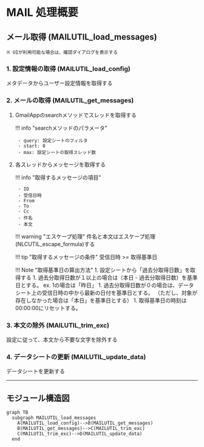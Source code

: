 # MAIL 処理概要

## メール取得 (MAILUTIL_load_messages)

	※ UIが利用可能な場合は、確認ダイアログを表示する

### 1. 設定情報の取得 (MAILUTIL_load_config)

メタデータからユーザー設定情報を取得する

### 2. メールの取得 (MAILUTIL_get_messages)

1. GmailAppのsearchメソッドでスレッドを取得する

	!!! info "searchメソッドのパラメータ"

		- query: 設定シートのフィルタ
	    - start: 0
		- max: 設定シートの取得スレッド数

1. 各スレッドからメッセージを取得する

	!!! info "取得するメッセージの項目"

		- ID
		- 受信日時
		- From
		- To
		- Cc
		- 件名
		- 本文

	!!! warning "エスケープ処理"
		件名と本文はエスケープ処理(NLCUTIL_escape_formula)する

	!!! tip "取得するメッセージの条件"
		受信日時 >= 取得基準日

	!!! Note "取得基準日の算出方法"
    	1. 設定シートから「過去分取得日数」を取得する
    	1. 過去分取得日数が１以上の場合は（本日 - 過去分取得日数）を基準日とする。
	        ex. 1の場合は「昨日」
	    1. 過去分取得日数が０の場合は、データシート上の受信日時の中から最新の日付を基準日とする。
	        （ただし、対象が存在しなかった場合は「本日」を基準日とする）
	    1. 取得基準日の時刻は00:00:00にリセットする。

### 3. 本文の除外 (MAILUTIL_trim_exc)

設定に従って、本文から不要な文字を除外する

### 4. データシートの更新 (MAILUTIL_update_data)

データシートを更新する

---

## モジュール構造図

```mermaid
graph TB
  subgraph MAILUTIL_load_messages
	A(MAILUTIL_load_config)-->B(MAILUTIL_get_messages)
  	B(MAILUTIL_get_messages)-->C(MAILUTIL_trim_exc)
    C(MAILUTIL_trim_exc)-->D(MAILUTIL_update_data)
  end
```
